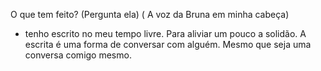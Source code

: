 
O que tem feito? (Pergunta ela) ( A voz da Bruna em minha cabeça)

- tenho escrito no meu tempo livre. Para aliviar um pouco a solidão. A escrita é uma forma de conversar com alguém. Mesmo que seja uma conversa comigo mesmo. 